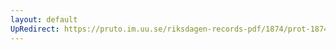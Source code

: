 ```yaml
---
layout: default
UpRedirect: https://pruto.im.uu.se/riksdagen-records-pdf/1874/prot-1874--ak--120/prot-1874--ak--120_003.pdf
---
```

